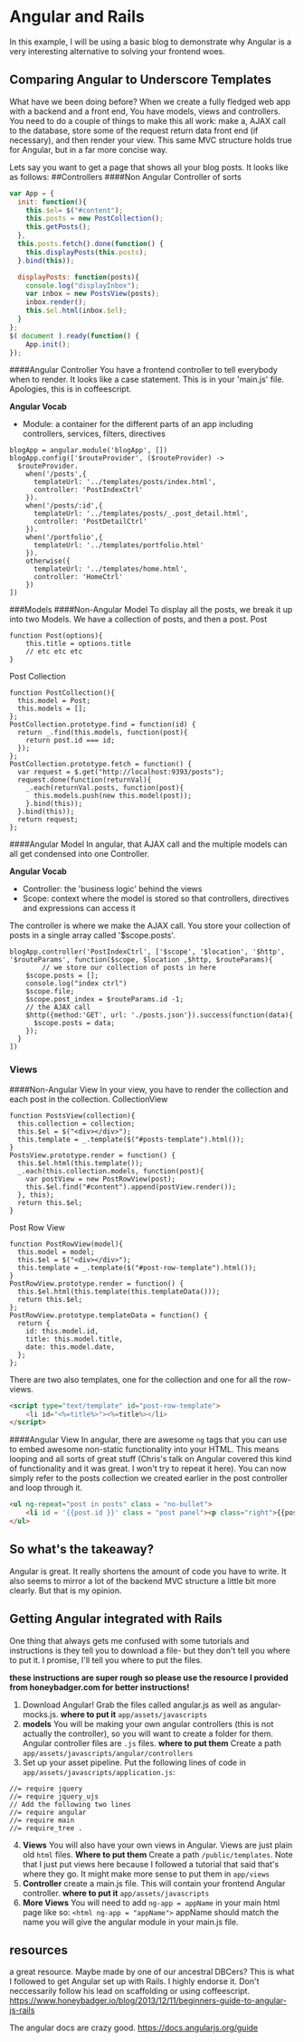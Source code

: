 # Angular and Rails
In this example, I will be using a basic blog to demonstrate why Angular is a very interesting alternative to solving your frontend woes.


## Comparing Angular to Underscore Templates
What have we been doing before? When we create a fully fledged web app with a backend and a front end, You have models, views and controllers. You need to do a couple of things to make this all work: make a, AJAX call to the database, store some of the request return data front end (if necessary), and then render your view. This same MVC structure holds true for Angular, but in a far more concise way.

Lets say you want to get a page that shows all your blog posts. It looks like as follows:
##Controllers
####Non Angular Controller of sorts

```javascript
var App = {
  init: function(){
    this.$el= $("#content");
    this.posts = new PostCollection();
    this.getPosts();
  },
  this.posts.fetch().done(function() {
    this.displayPosts(this.posts);
  }.bind(this));

  displayPosts: function(posts){
    console.log("displayInbox");
    var inbox = new PostsView(posts);
    inbox.render();
    this.$el.html(inbox.$el);
  }
};
$( document ).ready(function() {
    App.init();
});
```

####Angular Controller
You have a frontend controller to tell everybody when to render. It looks like a case statement. This is in your 'main.js' file. Apologies, this is in coffeescript.

**Angular Vocab**

* Module: a container for the different parts of an app including controllers, services, filters, directives

```
blogApp = angular.module('blogApp', [])
blogApp.config(['$routeProvider', ($routeProvider) ->
  $routeProvider.
    when('/posts',{
      templateUrl: '../templates/posts/index.html',
      controller: 'PostIndexCtrl'
    }).
    when('/posts/:id',{
      templateUrl: '../templates/posts/_.post_detail.html',
      controller: 'PostDetailCtrl'
    }).
    when('/portfolio',{
      templateUrl: '../templates/portfolio.html'
    }).
    otherwise({
      templateUrl: '../templates/home.html',
      controller: 'HomeCtrl'
    })
])
```
###Models
####Non-Angular Model
To display all the posts, we break it up into two Models. We have a collection of posts, and then a post.
Post

```
function Post(options){
	this.title = options.title
	// etc etc etc
}
```
Post Collection

```
function PostCollection(){
  this.model = Post;
  this.models = [];
};
PostCollection.prototype.find = function(id) {
  return _.find(this.models, function(post){
    return post.id === id;
  });
};
PostCollection.prototype.fetch = function() {
  var request = $.get("http://localhost:9393/posts");
  request.done(function(returnVal){
    _.each(returnVal.posts, function(post){
      this.models.push(new this.model(post));
    }.bind(this));
  }.bind(this));
  return request;
};
```

####Angular Model
In angular, that AJAX call and the multiple models can all get condensed into one Controller.

**Angular Vocab**

* Controller: the 'business logic' behind the views
* Scope: context where the model is stored so that controllers, directives and expressions can access it

The controller is where we make the AJAX call. You store your collection of posts in a single array called '$scope.posts'.

```
blogApp.controller('PostIndexCtrl', ['$scope', '$location', '$http', '$routeParams', function($scope, $location ,$http, $routeParams){
		// we store our collection of posts in here
    $scope.posts = [];
    console.log("index ctrl")
    $scope.file;
    $scope.post_index = $routeParams.id -1;
    // the AJAX call
    $http({method:'GET', url: './posts.json'}).success(function(data){
      $scope.posts = data;
    });
  }
])
```
### Views
####Non-Angular View
In your view, you have to render the collection and each post in the collection.
CollectionView

```
function PostsView(collection){
  this.collection = collection;
  this.$el = $("<div></div>");
  this.template = _.template($("#posts-template").html());
}
PostsView.prototype.render = function() {
  this.$el.html(this.template());
  _.each(this.collection.models, function(post){
    var postView = new PostRowView(post);
    this.$el.find("#content").append(postView.render());
  }, this);
  return this.$el;
}
```

Post Row View

```
function PostRowView(model){
  this.model = model;
  this.$el = $("<div></div>");
  this.template = _.template($("#post-row-template").html());
}
PostRowView.prototype.render = function() {
  this.$el.html(this.template(this.templateData()));
  return this.$el;
};
PostRowView.prototype.templateData = function() {
  return {
    id: this.model.id,
    title: this.model.title,
    date: this.model.date,
  };
};
```

There are two also templates, one for the collection and one for all the row-views.

```html
<script type="text/template" id="post-row-template">
    <li id="<%=title%>"><%=title%></li>
</script>
```
####Angular View
In angular, there are awesome `ng` tags that you can use to embed awesome non-static functionality into your HTML. This means looping and all sorts of great stuff (Chris's talk on Angular covered this kind of functionality and it was great. I won't try to repeat it here). You can now simply refer to the posts collection we created earlier in the post controller and loop through it.

```html
<ul ng-repeat="post in posts" class = "no-bullet">
    <li id = '{{post.id }}' class = "post panel"><p class="right">{{post.date}}</p><a href="#/posts/{{post.id}}"><h3>{{post.title }}</h3></a><p> {{post.abstract}}</p></li>
</ul>
```

## So what's the takeaway?
Angular is great. It really shortens the amount of code you have to write. It also seems to mirror a lot of the backend MVC structure a little bit more clearly. But that is my opinion.

## Getting Angular integrated with Rails
One thing that always gets me confused with some tutorials and instructions is they tell you to download a file- but they don't tell you where to put it. I promise, I'll tell you where to put the files.

**these instructions are super rough so please use the resource I provided from honeybadger.com for better instructions!**

1. Download Angular! Grab the files called angular.js as well as angular-mocks.js. **where to put it** `app/assets/javascripts`
2. **models** You will be making your own angular controllers (this is not actually the controller), so you will want to create a folder for them. Angular controller files are `.js` files. **where to put them** Create a path `app/assets/javascripts/angular/controllers`
3. Set up your asset pipeline. Put the following lines of code in `app/assets/javascripts/application.js`:

```
//= require jquery
//= require jquery_ujs
// Add the following two lines
//= require angular
//= require main
//= require_tree .
```

4. **Views** You will also have your own views in Angular. Views are just plain old `html` files. **Where to put them** Create a path `/public/templates`. Note that I just put views here because I followed a tutorial that said that's where they go. It might make more sense to put them in `app/views`
5. **Controller** create a main.js file. This will contain your frontend Angular controller. **where to put it** `app/assets/javascripts`
6. **More Views** You will need to add `ng-app = appName` in your main html page like so: `<html ng-app = "appName">` appName should match the name you will give the angular module in your main.js file.


## resources
a great resource. Maybe made by one of our ancestral DBCers? This is what I followed to get Angular set up with Rails. I highly endorse it. Don't neccessarily follow his lead on scaffolding or using coffeescript.
https://www.honeybadger.io/blog/2013/12/11/beginners-guide-to-angular-js-rails

The angular docs are crazy good. https://docs.angularjs.org/guide